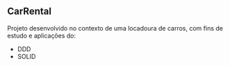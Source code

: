 ## CarRental

Projeto desenvolvido no contexto de uma locadoura de carros, com fins de estudo e aplicações do:

- DDD
- SOLID
